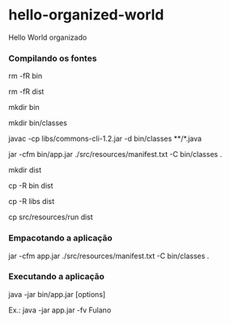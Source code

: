 hello-organized-world
=====================

Hello World  organizado 

### Compilando os fontes
rm -fR bin

rm -fR dist

mkdir bin

mkdir bin/classes

javac -cp libs/commons-cli-1.2.jar -d bin/classes **/*.java

jar -cfm bin/app.jar ./src/resources/manifest.txt -C bin/classes .

mkdir dist

cp -R bin dist 

cp -R libs dist 

cp src/resources/run dist


### Empacotando a aplicação
jar -cfm app.jar ./src/resources/manifest.txt -C bin/classes .

### Executando a aplicação
java -jar bin/app.jar [options] <visitor-name>

Ex.: java -jar app.jar -fv Fulano
